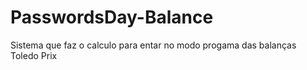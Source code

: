 # PasswordsDay-Balance

Sistema que faz o calculo para entar no modo progama das balanças Toledo Prix
